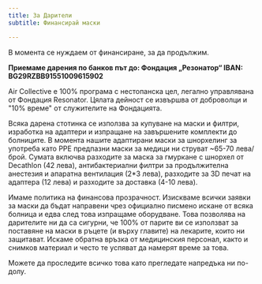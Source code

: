 ```yaml
---
title: За Дарители
subtitle: Финансирай маски

---
```

В момента се нуждаем от финансиране, за да продължим.

**Приемаме дарения по банков път до: Фондация „Резонатор“ IBAN: BG29RZBB91551009615902**

Air Collective е 100% програма с нестопанска цел, легално управлявана от Фондация Resonator. Цялата дейност се извършва от доброволци и "10% време" от служителите на Фондацията.

Всяка дарена стотинка се използва за купуване на маски и филтри, изработка на адаптери и изпращане на завършените комплекти до болниците. В момента нашите адаптирани маски за шнорхелинг за употреба като PPE предпазни маски за медици ни струват \~65-70 лева/брой. Сумата включва разходите за маска за гмуркане с шнорхел от Decathlon (42 лева), антибактериални филтри за продължителна анестезия и апаратна вентилация (2*3 лева), разходите за 3D печат на адаптера (12 лева) и разходите за доставка (4-10 лева).

Имаме политика на финансова прозрачност. Изискваме всички заявки за маски да бъдат направени чрез официално писмено искане от всяка болница и едва след това изпращаме оборудване. Това позволява на дарителите ни да са сигурни, че 100% от парите ви се използват за поставяне на маски в ръцете (и върху главите) на лекарите, които ни защитават. Искаме обратна връзка от медицинския персонал, както и снимков материал и често те успяват да намерят време за това.

Можете да проследите всичко това като прегледате напредъка ни по-долу.